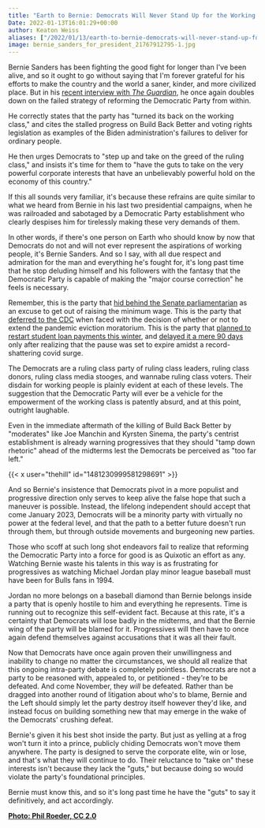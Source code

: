 ```yaml
---
title: "Earth to Bernie: Democrats Will Never Stand Up for the Working Class"
Date: 2022-01-13T16:01:29+00:00
author: Keaton Weiss
aliases: ["/2022/01/13/earth-to-bernie-democrats-will-never-stand-up-for-the-working-class"]
image: bernie_sanders_for_president_21767912795-1.jpg
---
```


Bernie Sanders has been fighting the good fight for longer than I've been alive, and so it ought to go without saying that I'm forever grateful for his efforts to make the country and the world a saner, kinder, and more civilized place. But in his [recent interview with *The Guardian*](https://www.theguardian.com/us-news/2022/jan/10/bernie-sanders-democrats-failing-working-class-interview), he once again doubles down on the failed strategy of reforming the Democratic Party from within.

He correctly states that the party has "turned its back on the working class," and cites the stalled progress on Build Back Better and voting rights legislation as examples of the Biden administration's failures to deliver for ordinary people.

He then urges Democrats to "step up and take on the greed of the ruling class," and insists it's time for them to "have the guts to take on the very powerful corporate interests that have an unbelievably powerful hold on the economy of this country."

If this all sounds very familiar, it's because these refrains are quite similar to what we heard from Bernie in his last two presidential campaigns, when he was railroaded and sabotaged by a Democratic Party establishment who clearly despises him for tirelessly making these very demands of them. 

In other words, if there's one person on Earth who should know by now that Democrats do not and will not ever represent the aspirations of working people, it's Bernie Sanders. And so I say, with all due respect and admiration for the man and everything he's fought for, it's long past time that he stop deluding himself and his followers with the fantasy that the Democratic Party is capable of making the "major course correction" he feels is necessary.

Remember, this is the party that [hid behind the Senate parliamentarian](https://www.npr.org/2021/02/25/970637190/senate-cant-vote-on-15-minimum-wage-parliamentarian-rules) as an excuse to get out of raising the minimum wage. This is the party that [deferred to the CDC](https://twitter.com/SpeakerPelosi/status/1421914530200887304?s=20) when faced with the decision of whether or not to extend the pandemic eviction moratorium. This is the party that [planned to restart student loan payments this winter](https://blavity.com/student-loan-payments-set-to-resume-in-february-under-biden-administrations-smooth-transition-plan?category1=news&category2=culture), and [delayed it a mere 90 days](https://www.whitehouse.gov/briefing-room/statements-releases/2021/12/22/statement-by-president-joe-biden-extending-the-pause-on-student-loan-repayment-an-additional-90-days/) only after realizing that the pause was set to expire amidst a record-shattering covid surge.

The Democrats are a ruling class party of ruling class leaders, ruling class donors, ruling class media stooges, and wannabe ruling class voters. Their disdain for working people is plainly evident at each of these levels. The suggestion that the Democratic Party will ever be a vehicle for the empowerment of the working class is patently absurd, and at this point, outright laughable.

Even in the immediate aftermath of the killing of Build Back Better by "moderates" like Joe Manchin and Kyrsten Sinema, the party's centrist establishment is already warning progressives that they should "tamp down rhetoric" ahead of the midterms lest the Democrats be perceived as "too far left."

{{< x user="thehill" id="1481230999581298691" >}}

And so Bernie's insistence that Democrats pivot in a more populist and progressive direction only serves to keep alive the false hope that such a maneuver is possible. Instead, the lifelong independent should accept that come January 2023, Democrats will be a minority party with virtually no power at the federal level, and that the path to a better future doesn't run through them, but through outside movements and burgeoning new parties. 

Those who scoff at such long shot endeavors fail to realize that reforming the Democratic Party into a force for good is as Quixotic an effort as any. Watching Bernie waste his talents in this way is as frustrating for progressives as watching Michael Jordan play minor league baseball must have been for Bulls fans in 1994.

Jordan no more belongs on a baseball diamond than Bernie belongs inside a party that is openly hostile to him and everything he represents. Time is running out to recognize this self-evident fact. Because at this rate, it's a certainty that Democrats will lose badly in the midterms, and that the Bernie wing of the party will be blamed for it. Progressives will then have to once again defend themselves against accusations that it was all their fault. 

Now that Democrats have once again proven their unwillingness and inability to change no matter the circumstances, we should all realize that this ongoing intra-party debate is completely pointless. Democrats are not a party to be reasoned with, appealed to, or petitioned - they're to be defeated. And come November, they *will* be defeated. Rather than be dragged into another round of litigation about who's to blame, Bernie and the Left should simply let the party destroy itself however they'd like, and instead focus on building something new that may emerge in the wake of the Democrats' crushing defeat.

Bernie's given it his best shot inside the party. But just as yelling at a frog won't turn it into a prince, publicly chiding Democrats won't move them anywhere. The party is designed to serve the corporate elite, win or lose, and that's what they will continue to do. Their reluctance to "take on" these interests isn't because they lack the "guts," but because doing so would violate the party's foundational principles. 

Bernie must know this, and so it's long past time he have the "guts" to say it definitively, and act accordingly.


[**Photo: Phil Roeder, CC 2.0**](https://commons.wikimedia.org/wiki/File:Bernie_Sanders_for_President_(21767912795).jpg)



























